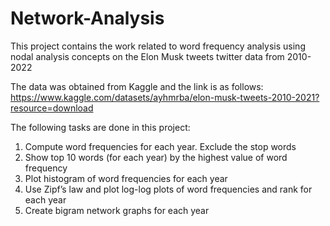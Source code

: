 # Network-Analysis
This project contains the work related to word frequency analysis using nodal analysis concepts on the Elon Musk tweets twitter data from 2010-2022

The data was obtained from Kaggle and the link is as follows: 
https://www.kaggle.com/datasets/ayhmrba/elon-musk-tweets-2010-2021?resource=download

The following tasks are done in this project:
1. Compute word frequencies for each year. Exclude the stop words
2. Show top 10 words (for each year) by the highest value of word frequency
3. Plot histogram of word frequencies for each year
4. Use Zipf’s law and plot log-log plots of word frequencies and rank for each year
5. Create bigram network graphs for each year
